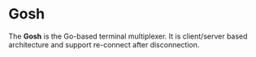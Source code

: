 # Gosh #

The **Gosh** is the Go-based terminal multiplexer. It is client/server based architecture
and support re-connect after disconnection.

